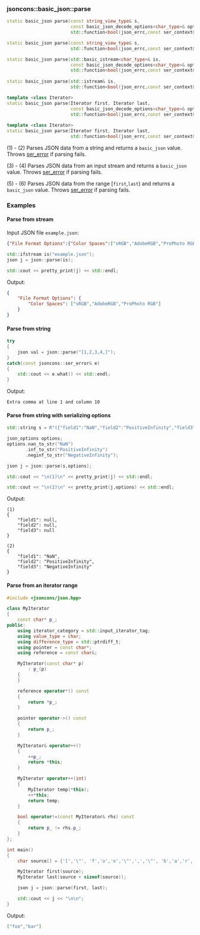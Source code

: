### jsoncons::basic_json::parse

```c++
static basic_json parse(const string_view_type& s, 
                        const basic_json_decode_options<char_type>& options = basic_json_decode_options<CharT>(), 
                        std::function<bool(json_errc,const ser_context&)> err_handler = default_json_parsing()); // (1)

static basic_json parse(const string_view_type& s, 
                        std::function<bool(json_errc,const ser_context&)> err_handler); // (2)

static basic_json parse(std::basic_istream<char_type>& is, 
                        const basic_json_decode_options<char_type>& options = basic_json_decode_options<CharT>(), 
                        std::function<bool(json_errc,const ser_context&)> err_handler = default_json_parsing()); // (3)
              
static basic_json parse(std::istream& is, 
                        std::function<bool(json_errc,const ser_context&)> err_handler); // (4)

template <class Iterator>
static basic_json parse(Iterator first, Iterator last, 
                        const basic_json_decode_options<char_type>& options = basic_json_decode_options<CharT>(), 
                        std::function<bool(json_errc,const ser_context&)> err_handler = default_json_parsing()); // (5)
              
template <class Iterator>
static basic_json parse(Iterator first, Iterator last, 
                        std::function<bool(json_errc,const ser_context&)> err_handler); // (6)
```
(1) - (2) Parses JSON data from a string and returns a `basic_json` value. 
Throws [ser_error](ser_error.md) if parsing fails.

(3) - (4) Parses JSON data from an input stream and returns a `basic_json` value. 
Throws [ser_error](ser_error.md) if parsing fails.

(5) - (6) Parses JSON data from the range [`first`,`last`) and returns a `basic_json` value. 
Throws [ser_error](ser_error.md) if parsing fails.

### Examples

#### Parse from stream

Input JSON file `example.json`:

```json
{"File Format Options":{"Color Spaces":["sRGB","AdobeRGB","ProPhoto RGB"]}}
```

```c++
std::ifstream is("example.json");
json j = json::parse(is);

std::cout << pretty_print(j) << std::endl;
```

Output:

```json
{
    "File Format Options": {
        "Color Spaces": ["sRGB","AdobeRGB","ProPhoto RGB"]
    }
}
```

#### Parse from string

```c++
try 
{
    json val = json::parse("[1,2,3,4,]");
} 
catch(const jsoncons::ser_error& e) 
{
    std::cout << e.what() << std::endl;
}
```
Output:
```
Extra comma at line 1 and column 10
```

#### Parse from string with serializing options

```c++
std::string s = R"({"field1":"NaN","field2":"PositiveInfinity","field3":"NegativeInfinity"})";

json_options options;
options.nan_to_str("NaN")
       .inf_to_str("PositiveInfinity")
       .neginf_to_str("NegativeInfinity");

json j = json::parse(s,options);

std::cout << "\n(1)\n" << pretty_print(j) << std::endl;

std::cout << "\n(2)\n" << pretty_print(j,options) << std::endl;
```
Output:
```
(1)
{
    "field1": null,
    "field2": null,
    "field3": null
}

(2)
{
    "field1": "NaN",
    "field2": "PositiveInfinity",
    "field3": "NegativeInfinity"
}
```

#### Parse from an iterator range

```c++
#include <jsoncons/json.hpp>

class MyIterator
{
    const char* p_;
public:
    using iterator_category = std::input_iterator_tag;
    using value_type = char;
    using difference_type = std::ptrdiff_t;
    using pointer = const char*; 
    using reference = const char&;

    MyIterator(const char* p)
        : p_(p)
    {
    }

    reference operator*() const
    {
        return *p_;
    }

    pointer operator->() const 
    {
        return p_;
    }

    MyIterator& operator++()
    {
        ++p_;
        return *this;
    }

    MyIterator operator++(int) 
    {
        MyIterator temp(*this);
        ++*this;
        return temp;
    }

    bool operator!=(const MyIterator& rhs) const
    {
        return p_ != rhs.p_;
    }
};

int main()
{
    char source[] = {'[','\"', 'f','o','o','\"',',','\"', 'b','a','r','\"',']'};

    MyIterator first(source);
    MyIterator last(source + sizeof(source));

    json j = json::parse(first, last);

    std::cout << j << "\n\n";
}
```
Output:
```json
["foo","bar"]
```



